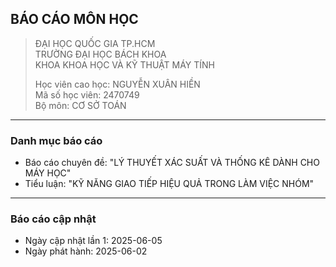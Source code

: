 ## BÁO CÁO MÔN HỌC
> ĐẠI HỌC QUỐC GIA TP.HCM  
> TRƯỜNG ĐẠI HỌC BÁCH KHOA  
> KHOA KHOA HỌC VÀ KỸ THUẬT MÁY TÍNH  
>   
> Học viên cao học: NGUYỄN XUÂN HIỀN  
> Mã số học viên: 2470749  
> Bộ môn: CƠ SỞ TOÁN
---
### Danh mục báo cáo 
- Báo cáo chuyên đề: "LÝ THUYẾT XÁC SUẤT VÀ THỐNG KÊ DÀNH CHO MÁY HỌC"
- Tiểu luận: "KỸ NĂNG GIAO TIẾP HIỆU QUẢ TRONG LÀM VIỆC NHÓM"
---
### Báo cáo cập nhật 
- Ngày cập nhật lần 1: 2025-06-05
- Ngày phát hành: 2025-06-02